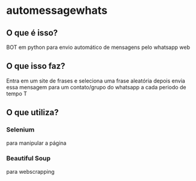 # automessagewhats
## O que é isso?
BOT em python para envio automático de mensagens pelo whatsapp web

## O que isso faz?
Entra em um site de frases e seleciona uma frase aleatória depois envia essa mensagem para um contato/grupo do whatsapp a cada periodo de tempo T

## O que utiliza?

### Selenium
para manipular a página
### Beautiful Soup
para webscrapping
